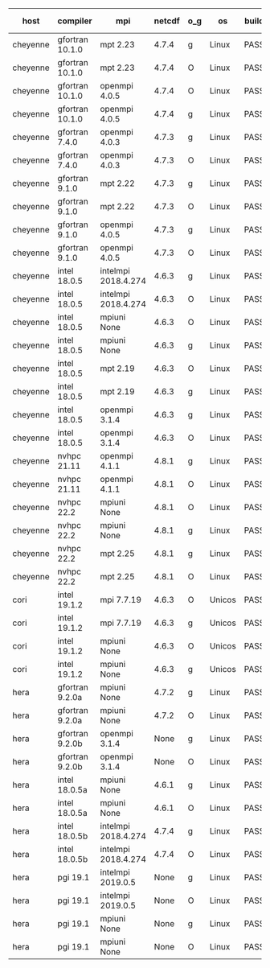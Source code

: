 

| host     | compiler                              | mpi                      | netcdf        | o_g        | os       | build       | u_pass          | u_fail          | s_pass            | s_fail            | e_pass             | e_fail             | nuopc_pass       | nuopc_fail       | artifacts link          |
|----------|---------------------------------------|--------------------------|---------------|------------|----------|-------------|-----------------|-----------------|-------------------|-------------------|--------------------|--------------------|------------------|------------------|-------------------------|
| cheyenne | gfortran 10.1.0 | mpt 2.23  | 4.7.4  | g | Linux | PASS | 13872 | 0 | 49 | 0 | 80 | 0 | 52 | 0 | <a href="https://github.com/esmf-org/esmf-test-artifacts/tree/bc0f7baad051c9f540d8658ceca180b3b593598c/develop/gfortran/10.1.0/g/mpt/2.23" target="_blank">bc0f7ba</a> | 
| cheyenne | gfortran 10.1.0 | mpt 2.23  | 4.7.4  | O | Linux | PASS | 13872 | 0 | 49 | 0 | 80 | 0 | 52 | 0 | <a href="https://github.com/esmf-org/esmf-test-artifacts/tree/5d33a8ee6dc621861aaf54d3092be71d042020a1/develop/gfortran/10.1.0/O/mpt/2.23" target="_blank">5d33a8e</a> | 
| cheyenne | gfortran 10.1.0 | openmpi 4.0.5  | 4.7.4  | O | Linux | PASS | 13872 | 0 | 49 | 0 | 80 | 0 | 52 | 0 | <a href="https://github.com/esmf-org/esmf-test-artifacts/tree/35e5b8fc48d982b8d9daa989765093cfe3c2af0f/develop/gfortran/10.1.0/O/openmpi/4.0.5" target="_blank">35e5b8f</a> | 
| cheyenne | gfortran 10.1.0 | openmpi 4.0.5  | 4.7.4  | g | Linux | PASS | 13872 | 0 | 49 | 0 | 80 | 0 | 52 | 0 | <a href="https://github.com/esmf-org/esmf-test-artifacts/tree/98bee01909b90069eb1716293e2fc5eea7c3a30a/develop/gfortran/10.1.0/g/openmpi/4.0.5" target="_blank">98bee01</a> | 
| cheyenne | gfortran 7.4.0 | openmpi 4.0.3  | 4.7.3  | g | Linux | PASS | 13872 | 0 | 49 | 0 | 80 | 0 | 50 | 2 | <a href="https://github.com/esmf-org/esmf-test-artifacts/tree/a828e547d86b8d6a8dccdda1bc6080ce3ae18a58/develop/gfortran/7.4.0/g/openmpi/4.0.3" target="_blank">a828e54</a> | 
| cheyenne | gfortran 7.4.0 | openmpi 4.0.3  | 4.7.3  | O | Linux | PASS | 13872 | 0 | 49 | 0 | 80 | 0 | 50 | 2 | <a href="https://github.com/esmf-org/esmf-test-artifacts/tree/7c482b2da22f282571f104d2dd4370328abd46ae/develop/gfortran/7.4.0/O/openmpi/4.0.3" target="_blank">7c482b2</a> | 
| cheyenne | gfortran 9.1.0 | mpt 2.22  | 4.7.3  | g | Linux | PASS | 13872 | 0 | 49 | 0 | 80 | 0 | 50 | 2 | <a href="https://github.com/esmf-org/esmf-test-artifacts/tree/7415c9a8ebe2f410be74cab28317e1f5ca1d4d42/develop/gfortran/9.1.0/g/mpt/2.22" target="_blank">7415c9a</a> | 
| cheyenne | gfortran 9.1.0 | mpt 2.22  | 4.7.3  | O | Linux | PASS | 13872 | 0 | 49 | 0 | 80 | 0 | 50 | 2 | <a href="https://github.com/esmf-org/esmf-test-artifacts/tree/159ae5c654a021ab56d76ffeabbd1da48009becc/develop/gfortran/9.1.0/O/mpt/2.22" target="_blank">159ae5c</a> | 
| cheyenne | gfortran 9.1.0 | openmpi 4.0.5  | 4.7.3  | g | Linux | PASS | 13872 | 0 | 49 | 0 | 80 | 0 | 49 | 3 | <a href="https://github.com/esmf-org/esmf-test-artifacts/tree/d1887ce389ba9b9c0f5d259ded93f24a46503b5c/develop/gfortran/9.1.0/g/openmpi/4.0.5" target="_blank">d1887ce</a> | 
| cheyenne | gfortran 9.1.0 | openmpi 4.0.5  | 4.7.3  | O | Linux | PASS | 13872 | 0 | 49 | 0 | 80 | 0 | 50 | 2 | <a href="https://github.com/esmf-org/esmf-test-artifacts/tree/f528105184abffdef47c9e41f094ec4606ef4f11/develop/gfortran/9.1.0/O/openmpi/4.0.5" target="_blank">f528105</a> | 
| cheyenne | intel 18.0.5 | intelmpi 2018.4.274  | 4.6.3  | g | Linux | PASS | 13872 | 0 | 49 | 0 | 80 | 0 | 52 | 0 | <a href="https://github.com/esmf-org/esmf-test-artifacts/tree/fbbb4c6a135533bde6535cc3f206a47fc248f5f5/develop/intel/18.0.5/g/intelmpi/2018.4.274" target="_blank">fbbb4c6</a> | 
| cheyenne | intel 18.0.5 | intelmpi 2018.4.274  | 4.6.3  | O | Linux | PASS | 13872 | 0 | 49 | 0 | 80 | 0 | 52 | 0 | <a href="https://github.com/esmf-org/esmf-test-artifacts/tree/f5e9efb96b387dc702717560b4c612783059804e/develop/intel/18.0.5/O/intelmpi/2018.4.274" target="_blank">f5e9efb</a> | 
| cheyenne | intel 18.0.5 | mpiuni None  | 4.6.3  | O | Linux | PASS | 12316 | 0 | 8 | 0 | 43 | 0 | None | None | <a href="https://github.com/esmf-org/esmf-test-artifacts/tree/41a9ed1fc4563e92b574d315ff9ba7bdd5851303/develop/intel/18.0.5/O/mpiuni/None" target="_blank">41a9ed1</a> | 
| cheyenne | intel 18.0.5 | mpiuni None  | 4.6.3  | g | Linux | PASS | 12316 | 0 | 8 | 0 | 43 | 0 | None | None | <a href="https://github.com/esmf-org/esmf-test-artifacts/tree/ac46aa48b4c5833831897462f7eac15e63e5c9b6/develop/intel/18.0.5/g/mpiuni/None" target="_blank">ac46aa4</a> | 
| cheyenne | intel 18.0.5 | mpt 2.19  | 4.6.3  | O | Linux | PASS | 13872 | 0 | 49 | 0 | 80 | 0 | 52 | 0 | <a href="https://github.com/esmf-org/esmf-test-artifacts/tree/5b051d30ea93e6dc6c8607e71b50ea05ebdcdbcd/develop/intel/18.0.5/O/mpt/2.19" target="_blank">5b051d3</a> | 
| cheyenne | intel 18.0.5 | mpt 2.19  | 4.6.3  | g | Linux | PASS | 13872 | 0 | 49 | 0 | 80 | 0 | 52 | 0 | <a href="https://github.com/esmf-org/esmf-test-artifacts/tree/5feaf56e99feda85db856b89d8db522b17d39ab8/develop/intel/18.0.5/g/mpt/2.19" target="_blank">5feaf56</a> | 
| cheyenne | intel 18.0.5 | openmpi 3.1.4  | 4.6.3  | g | Linux | PASS | 13872 | 0 | 49 | 0 | 80 | 0 | 52 | 0 | <a href="https://github.com/esmf-org/esmf-test-artifacts/tree/bc8e815bb6344a8f4ba2ac26c33b4480c4f54aad/develop/intel/18.0.5/g/openmpi/3.1.4" target="_blank">bc8e815</a> | 
| cheyenne | intel 18.0.5 | openmpi 3.1.4  | 4.6.3  | O | Linux | PASS | 13872 | 0 | 49 | 0 | 80 | 0 | 52 | 0 | <a href="https://github.com/esmf-org/esmf-test-artifacts/tree/aaa03a65ea515c6379ef9109e6f2d6edf1f36130/develop/intel/18.0.5/O/openmpi/3.1.4" target="_blank">aaa03a6</a> | 
| cheyenne | nvhpc 21.11 | openmpi 4.1.1  | 4.8.1  | g | Linux | PASS | None | None | None | None | None | None | None | None | <a href="https://github.com/esmf-org/esmf-test-artifacts/tree/dec672a4697b5a9ce6340828a46c382afcf64696/develop/nvhpc/21.11/g/openmpi/4.1.1" target="_blank">dec672a</a> | 
| cheyenne | nvhpc 21.11 | openmpi 4.1.1  | 4.8.1  | O | Linux | PASS | None | None | None | None | None | None | None | None | <a href="https://github.com/esmf-org/esmf-test-artifacts/tree/47d8715d765c8a34b0ba769f9ab5043f316ea1ef/develop/nvhpc/21.11/O/openmpi/4.1.1" target="_blank">47d8715</a> | 
| cheyenne | nvhpc 22.2 | mpiuni None  | 4.8.1  | O | Linux | PASS | 12314 | 2 | 8 | 0 | 43 | 0 | None | None | <a href="https://github.com/esmf-org/esmf-test-artifacts/tree/05e169eac25b00cc0a9e9405c38822fac2a12a1c/develop/nvhpc/22.2/O/mpiuni/None" target="_blank">05e169e</a> | 
| cheyenne | nvhpc 22.2 | mpiuni None  | 4.8.1  | g | Linux | PASS | 11679 | 637 | 4 | 4 | 40 | 3 | None | None | <a href="https://github.com/esmf-org/esmf-test-artifacts/tree/14f023a1c496e59c54a806fa0deeec8a68bcd0e2/develop/nvhpc/22.2/g/mpiuni/None" target="_blank">14f023a</a> | 
| cheyenne | nvhpc 22.2 | mpt 2.25  | 4.8.1  | g | Linux | PASS | None | None | None | None | None | None | None | None | <a href="https://github.com/esmf-org/esmf-test-artifacts/tree/4faf8396dcc5fa28a847b3e68d3515acbeef77e7/develop/nvhpc/22.2/g/mpt/2.25" target="_blank">4faf839</a> | 
| cheyenne | nvhpc 22.2 | mpt 2.25  | 4.8.1  | O | Linux | PASS | None | None | None | None | None | None | None | None | <a href="https://github.com/esmf-org/esmf-test-artifacts/tree/94f5a5fc056486b170f252629f8b1021bc553789/develop/nvhpc/22.2/O/mpt/2.25" target="_blank">94f5a5f</a> | 
| cori | intel 19.1.2 | mpi 7.7.19  | 4.6.3  | O | Unicos | PASS | None | None | None | None | None | None | None | None | <a href="https://github.com/esmf-org/esmf-test-artifacts/tree/2cfbfa66efadf4583081825169091371dc58489b/develop/intel/19.1.2/O/mpi/7.7.19" target="_blank">2cfbfa6</a> | 
| cori | intel 19.1.2 | mpi 7.7.19  | 4.6.3  | g | Unicos | PASS | None | None | None | None | None | None | None | None | <a href="https://github.com/esmf-org/esmf-test-artifacts/tree/77fd104f5eac1ee762c3ec52bf0109064925d0b7/develop/intel/19.1.2/g/mpi/7.7.19" target="_blank">77fd104</a> | 
| cori | intel 19.1.2 | mpiuni None  | 4.6.3  | O | Unicos | PASS | None | None | None | None | None | None | None | None | <a href="https://github.com/esmf-org/esmf-test-artifacts/tree/5ce9dff4cd77049434b1603ab8d5b66b2c07860f/develop/intel/19.1.2/O/mpiuni/None" target="_blank">5ce9dff</a> | 
| cori | intel 19.1.2 | mpiuni None  | 4.6.3  | g | Unicos | PASS | None | None | None | None | None | None | None | None | <a href="https://github.com/esmf-org/esmf-test-artifacts/tree/885c8172e60a4042318fba8b9d2cc03fe346d8ea/develop/intel/19.1.2/g/mpiuni/None" target="_blank">885c817</a> | 
| hera | gfortran 9.2.0a | mpiuni None  | 4.7.2  | g | Linux | PASS | 12316 | 0 | 8 | 0 | 43 | 0 | None | None | <a href="https://github.com/esmf-org/esmf-test-artifacts/tree/41cc5bbab89b6b1084ab773e13626cf835c68716/develop/gfortran/9.2.0a/g/mpiuni/None" target="_blank">41cc5bb</a> | 
| hera | gfortran 9.2.0a | mpiuni None  | 4.7.2  | O | Linux | PASS | 12316 | 0 | 8 | 0 | 43 | 0 | None | None | <a href="https://github.com/esmf-org/esmf-test-artifacts/tree/0b6a252905de4fe931cf4d1329e29cdd891d55af/develop/gfortran/9.2.0a/O/mpiuni/None" target="_blank">0b6a252</a> | 
| hera | gfortran 9.2.0b | openmpi 3.1.4  | None  | g | Linux | PASS | 13870 | 2 | 49 | 0 | 80 | 0 | 52 | 0 | <a href="https://github.com/esmf-org/esmf-test-artifacts/tree/35006d054da1969a645149525ec534d5b9a9ca3a/develop/gfortran/9.2.0b/g/openmpi/3.1.4" target="_blank">35006d0</a> | 
| hera | gfortran 9.2.0b | openmpi 3.1.4  | None  | O | Linux | PASS | 13870 | 2 | 49 | 0 | 80 | 0 | 52 | 0 | <a href="https://github.com/esmf-org/esmf-test-artifacts/tree/9347a89f549a1f8948b7e088f510654f66d7e174/develop/gfortran/9.2.0b/O/openmpi/3.1.4" target="_blank">9347a89</a> | 
| hera | intel 18.0.5a | mpiuni None  | 4.6.1  | g | Linux | PASS | 12316 | 0 | 8 | 0 | 43 | 0 | None | None | <a href="https://github.com/esmf-org/esmf-test-artifacts/tree/bfaaf2a07154a323eb8d9caf9e11e0f736c45eb7/develop/intel/18.0.5a/g/mpiuni/None" target="_blank">bfaaf2a</a> | 
| hera | intel 18.0.5a | mpiuni None  | 4.6.1  | O | Linux | PASS | 12316 | 0 | 8 | 0 | 43 | 0 | None | None | <a href="https://github.com/esmf-org/esmf-test-artifacts/tree/b62b196c1eb6975b9e1e9222b1fcd2b50d7e19d0/develop/intel/18.0.5a/O/mpiuni/None" target="_blank">b62b196</a> | 
| hera | intel 18.0.5b | intelmpi 2018.4.274  | 4.7.4  | g | Linux | PASS | 13872 | 0 | 49 | 0 | 80 | 0 | 52 | 0 | <a href="https://github.com/esmf-org/esmf-test-artifacts/tree/864fde81bd0d7cfa8f19eb7e77ae1abea8139867/develop/intel/18.0.5b/g/intelmpi/2018.4.274" target="_blank">864fde8</a> | 
| hera | intel 18.0.5b | intelmpi 2018.4.274  | 4.7.4  | O | Linux | PASS | 13872 | 0 | 49 | 0 | 80 | 0 | 52 | 0 | <a href="https://github.com/esmf-org/esmf-test-artifacts/tree/e8dedc50d56bdb35c86c68c44f249f3f6dbd6997/develop/intel/18.0.5b/O/intelmpi/2018.4.274" target="_blank">e8dedc5</a> | 
| hera | pgi 19.1 | intelmpi 2019.0.5  | None  | g | Linux | PASS | None | None | None | None | None | None | None | None | <a href="https://github.com/esmf-org/esmf-test-artifacts/tree/8cd4367eaeac0190b622f319c392e39a4d5f4391/develop/pgi/19.1/g/intelmpi/2019.0.5" target="_blank">8cd4367</a> | 
| hera | pgi 19.1 | intelmpi 2019.0.5  | None  | O | Linux | PASS | None | None | None | None | None | None | None | None | <a href="https://github.com/esmf-org/esmf-test-artifacts/tree/d5a3ad0c4ef935a60e60d1ec4226fcf5ff1b85e4/develop/pgi/19.1/O/intelmpi/2019.0.5" target="_blank">d5a3ad0</a> | 
| hera | pgi 19.1 | mpiuni None  | None  | g | Linux | PASS | 11683 | 633 | 4 | 4 | 40 | 3 | None | None | <a href="https://github.com/esmf-org/esmf-test-artifacts/tree/daf7c6aa4b38dfa1aff3331d403cb8904b44bdd3/develop/pgi/19.1/g/mpiuni/None" target="_blank">daf7c6a</a> | 
| hera | pgi 19.1 | mpiuni None  | None  | O | Linux | PASS | 11683 | 633 | 6 | 2 | 40 | 3 | None | None | <a href="https://github.com/esmf-org/esmf-test-artifacts/tree/ce0ea93693347035c80ddd3fb5d80f866b03b35b/develop/pgi/19.1/O/mpiuni/None" target="_blank">ce0ea93</a> | 
